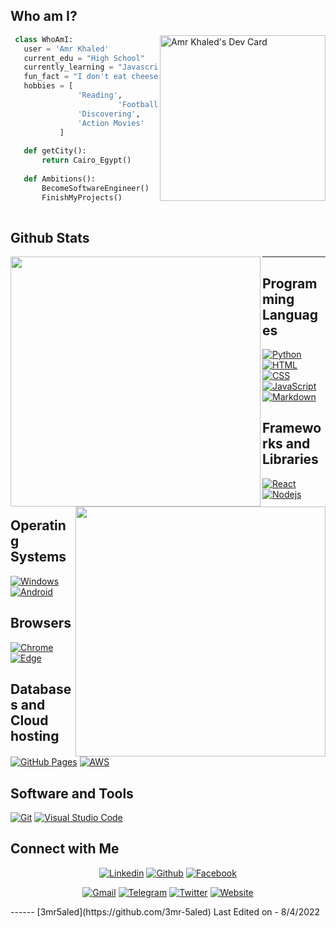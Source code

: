 ## Who am I?

 <a href="https://app.daily.dev/3mr5aled"><img src="https://api.daily.dev/devcards/f56e083a43464fbe9926244094772702.png?r=t82" width="265" align="right" alt="Amr Khaled's Dev Card"/></a>

<div align="left">


 ```python
  class WhoAmI:
    user = 'Amr Khaled'
	current_edu = "High School"
    currently_learning = "Javascript"
    fun_fact = "I don't eat cheese"
	hobbies = [
				'Reading',
                         'Football',
			 	'Discovering',
				'Action Movies'
			]
	
	def getCity():
		return Cairo_Egypt()
	
	def Ambitions():
		BecomeSoftwareEngineer()
		FinishMyProjects()
	
 ```
</div>


## Github Stats

<img align="left" width="400" src="https://github-readme-stats.vercel.app/api?username=3mr-5aled&&show_icons=true&count_private=true&theme=github_dark">
<img align="right" width="400" src="https://github-readme-streak-stats.herokuapp.com?user=3mr-5aled&theme=dark">

----------------------------------------------------------------------------------

## Programming Languages

<p>
    <a href="#"><img alt="Python" src="https://img.shields.io/badge/PYTHON%20-%23000000.svg?logo=python&logoColor=cyan"></a>
    <a href="#"><img alt="HTML" src="https://img.shields.io/badge/HTML%20-%23000000.svg?logo=html5&logoColor=orange"></a>
    <a href="#"><img alt="CSS" src="https://img.shields.io/badge/CSS%20-%23000000.svg?logo=css3&logoColor=blue"></a>
    <a href="#"><img alt="JavaScript" src="https://img.shields.io/badge/JavaScript%20-%23000000.svg?logo=javascript&logoColor=yellow"></a>
    <a href="#"><img alt="Markdown" src="https://img.shields.io/badge/Markdown-%23000000.svg?logo=markdown&logoColor=white"></a>
</p>

## Frameworks and Libraries
<p>
   <a href="#"><img alt="React" src="https://img.shields.io/badge/React-%23000000?logo=react&logoColor=cyan"></a>
   <a href="#"><img alt="Nodejs" src="https://img.shields.io/badge/nodejs-%23000000.svg?logo=Node.js&logoColor=green"></a>
</p>

## Operating Systems
<p>
	<a href="#"><img alt="Windows" src="https://img.shields.io/badge/Windows-%23000000?logo=windows&logoColor=blue"></a>
	<a href="#"><img alt="Android" src="https://img.shields.io/badge/Android-%23000000?logo=android&logoColor=green"></a>
	
</p>

## Browsers
<p>
	<a href="#"><img alt="Chrome" src="https://img.shields.io/badge/Google_chrome-%23000000?logo=Google-Chrome&logoColor=yellow"></a>
	<a href="#"><img alt="Edge" src="https://img.shields.io/badge/Microsoft_Edge-%23000000?logo=Microsoft-edge&logoColor=blue"></a>
</p>

## Databases and Cloud hosting

<p>
    <a href="#"><img alt="GitHub Pages" src="https://img.shields.io/badge/GitHub%20Pages-%23000000.svg?logo=github&logoColor=white"></a>
    <a href="#"><img alt="AWS" src="https://img.shields.io/badge/Amazon AWS%20-%23000000.svg?logo=amazonaws&logoColor=white"></a>

</p> 

## Software and Tools
<p>
  <a href="#"><img alt="Git" src="https://img.shields.io/badge/Git%20-%23000000.svg?logo=git&logoColor=orange"></a>
  <a href="#"><img alt="Visual Studio Code" src="https://img.shields.io/badge/Visual%20Studio%20Code-%23000000.svg?logo=visual-studio-code&logoColor=blue"></a>
</p>

## Connect with Me


<p align="center">
  <a href="https://www.linkedin.com/in/3mr5aled/"><img alt="Linkedin" title="Amr Khaled Linkedin" src="https://img.shields.io/badge/LinkedIn-0077B5?style=for-the-badge&logo=linkedin&logoColor=white"></a>
  <a href="https://github.com/3mr-5aled"><img alt="Github" title="Amr Khaled Github" src="https://img.shields.io/badge/GitHub-100000?style=for-the-badge&logo=github&logoColor=white"></a>
  <a href="https://www.facebook.com/3mr5aledoffical"><img alt="Facebook" title="Amr Khaled FB" src="https://img.shields.io/badge/Facebook-1877F2?style=for-the-badge&logo=facebook&logoColor=white"></a>
 </p>
 <p align="center">
  <a href="mailto:moroamr2005@gmail.com"><img alt="Gmail" title="Amr Khaled Gmail" src="https://img.shields.io/badge/Gmail-D14836?style=for-the-badge&logo=gmail&logoColor=white"></a>
  <a href="https://t.me/offical3mr5aled"><img alt="Telegram" title="Amr Khaled Telegram" src="https://img.shields.io/badge/Telegram-2CA5E0?style=for-the-badge&logo=telegram&logoColor=white"></a> 
<a href="https://twitter.com/3mr5aledoffical"><img alt="Twitter" title="Amr Khaled Twitter" src="https://img.shields.io/badge/Twitter-1DA1F2?style=for-the-badge&logo=twitter&logoColor=white"></a>
<a href="https://3mr5aled.netlify.app/"><img alt="Website" title="Amr Khaled Website" src="https://img.shields.io/twitter/url?label=My%20Website&logo=Microsoft%20Edge&logoColor=cyan&style=for-the-badge&url=https%3A%2F%2F3mr5aled.netlify.app%2F"></a>
</p>
------
[3mr5aled](https://github.com/3mr-5aled)
Last Edited on - 8/4/2022
